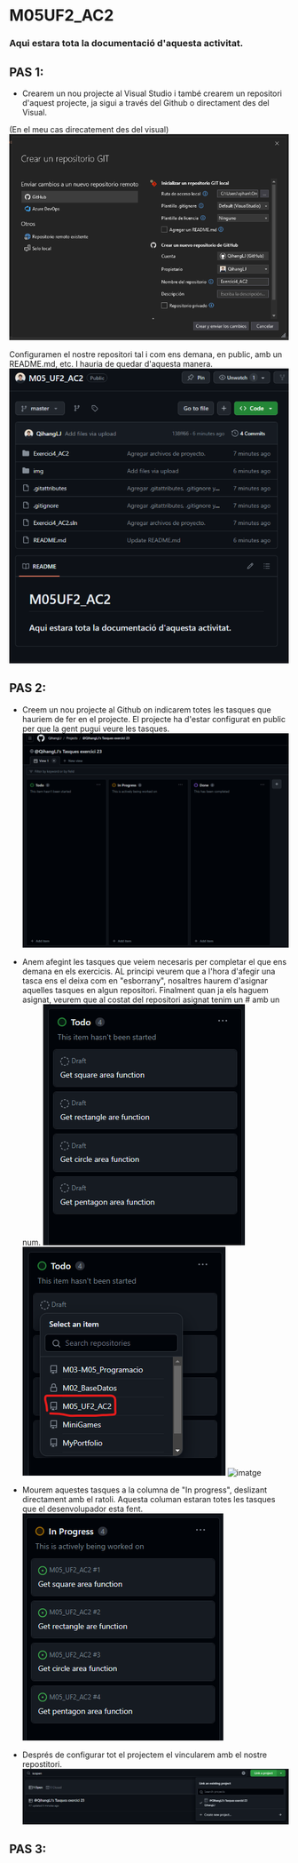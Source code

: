 # M05UF2_AC2
### Aqui estara tota la documentació d'aquesta activitat.
## PAS 1:
- Crearem un nou projecte al Visual Studio i també crearem un repositori d'aquest projecte, ja sigui a través del Github o directament des del Visual.

(En el meu cas direcatement des del visual)
![imatge](img/crear_repos.png)

Configuramen el nostre repositori tal i com ens demana, en public, amb un README.md, etc. I hauria de quedar d'aquesta manera.
![imatge](img/repos_inicial.png)

## PAS 2:
- Creem un nou projecte al Github on indicarem totes les tasques que hauriem de fer en el projecte. El projecte ha d'estar configurat en public per que la gent pugui veure les tasques.
![imatge](img/crear_projecte.png)

- Anem afegint les tasques que veiem necesaris per completar el que ens demana en els exercicis. AL principi veurem que a l'hora d'afegir una tasca ens el deixa com en "esborrany", nosaltres haurem d'asignar aquelles tasques en algun repositori. Finalment quan ja els haguem asignat, veurem que al costat del repositori asignat tenim un # amb un num.
![imatge](img/tasques_draft.png)
![imatge](img/tasques_repos.png)
![imatge](img/tasques_asigant.png)

- Mourem aquestes tasques a la columna de "In progress", deslizant directament amb el ratoli. Aquesta columan estaran totes les tasques que el desenvolupador esta fent.
![imatge](img/tasques_enprogres.png)

- Després de configurar tot el projectem el vincularem amb el nostre repostitori.
![imatge](img/tasques_link.png)

## PAS 3:

